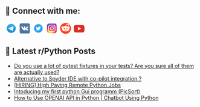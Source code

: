 ## 🔎 Connect with me:
[<img src="https://github.com/bullbesh/bullbesh/blob/main/images/Telegram.png" width="32" height="32" />](https://t.me/bullbesh)
[<img src="https://github.com/bullbesh/bullbesh/blob/main/images/VK.png" width="32" height="32" />](https://vk.com/bullbesh)
[<img src="https://github.com/bullbesh/bullbesh/blob/main/images/Twitter.png" width="32" height="32" />](https://twitter.com/bullbesh1)
[<img src="https://github.com/bullbesh/bullbesh/blob/main/images/Instagram.png" width="32" height="32" />](https://www.instagram.com/bullbesh)
[<img src="https://github.com/bullbesh/bullbesh/blob/main/images/Reddit.png" width="32" height="32" />](https://www.reddit.com/user/bullbesh)
[<img src="https://github.com/bullbesh/bullbesh/blob/main/images/YouTube.png" width="32" height="32" />](https://www.youtube.com/channel/UCtfjRs6uzgq5mfm8S06WTcg)

## 📕 Latest r/Python Posts
<!-- BLOG-POST-LIST:START -->
- [Do you use a lot of pytest fixtures in your tests? Are you sure all of them are actually used?](https://www.reddit.com/r/Python/comments/15j8ya2/do_you_use_a_lot_of_pytest_fixtures_in_your_tests/)
- [Alternative to Spyder IDE with co-pilot integration ?](https://www.reddit.com/r/Python/comments/15j8fgi/alternative_to_spyder_ide_with_copilot_integration/)
- [[HIRING] High Paying Remote Python Jobs](https://www.reddit.com/r/Python/comments/15j3rn8/hiring_high_paying_remote_python_jobs/)
- [Intoducing my first python Gui programm &lpar;PicSort&rpar;](https://www.reddit.com/r/Python/comments/15j281c/intoducing_my_first_python_gui_programm_picsort/)
- [How to Use OPENAI API in Python | Chatbot Using Python](https://www.reddit.com/r/Python/comments/15izuvx/how_to_use_openai_api_in_python_chatbot_using/)
<!-- BLOG-POST-LIST:END -->
